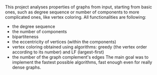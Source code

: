 This project analyses properties of graphs from input, starting from basic ones, such as degree sequence or number of components to more complicated ones, like vertex coloring. All functionalities are following: 
- the degree sequence
- the number of components
- bipartiteness
- the eccentricity of vertices (within the components)
- vertex coloring obtained using algorithms: greedy (the vertex order according to its number) and LF (largest-first)
- the number of the graph complement's edges
The main goal was to implement the fastest possible algorithms, fast enough even for really dense graphs.

